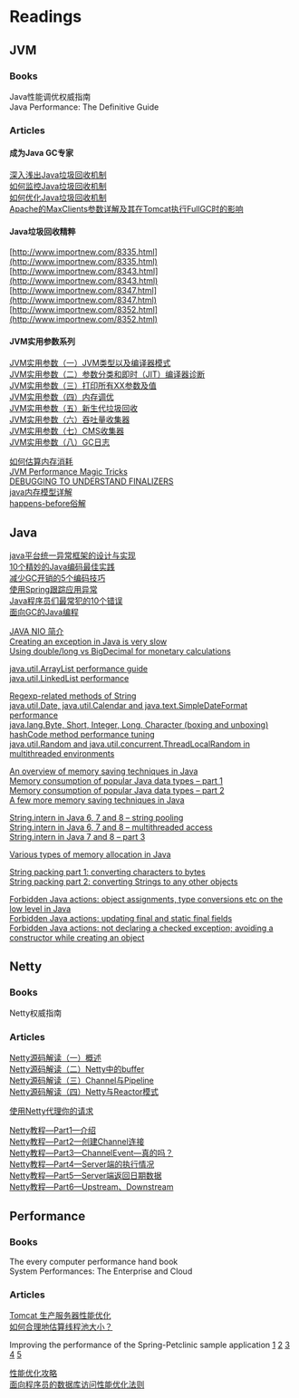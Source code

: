 # Readings

## JVM

### Books

Java性能调优权威指南 </br>
Java Performance: The Definitive Guide </br>

### Articles

#### 成为Java GC专家
[深入浅出Java垃圾回收机制](http://www.importnew.com/1993.html) </br>
[如何监控Java垃圾回收机制](http://www.importnew.com/2057.html) </br>
[如何优化Java垃圾回收机制](http://www.importnew.com/3146.html) </br>
[Apache的MaxClients参数详解及其在Tomcat执行FullGC时的影响](http://www.importnew.com/3151.html) </br>

#### Java垃圾回收精粹
[http://www.importnew.com/8335.html](http://www.importnew.com/8335.html) </br>
[http://www.importnew.com/8343.html](http://www.importnew.com/8343.html) </br>
[http://www.importnew.com/8347.html](http://www.importnew.com/8347.html) </br>
[http://www.importnew.com/8352.html](http://www.importnew.com/8352.html) </br>

#### JVM实用参数系列
[JVM实用参数（一）JVM类型以及编译器模式](http://ifeve.com/useful-jvm-flags-part-1-jvm-types-and-compiler-modes-2/) </br>
[JVM实用参数（二）参数分类和即时（JIT）编译器诊断](http://ifeve.com/useful-jvm-flags-part-2-flag/) </br>
[JVM实用参数（三）打印所有XX参数及值](http://ifeve.com/useful-jvm-flags-part-3-printing-all-xx-flags-and-their-values/) </br>
[JVM实用参数（四）内存调优](http://ifeve.com/useful-jvm-flags-part-4-heap-tuning/) </br>
[JVM实用参数（五）新生代垃圾回收](http://ifeve.com/useful-jvm-flags-part-5-young-generation-garbage-collection/) </br>
[JVM实用参数（六）吞吐量收集器](http://ifeve.com/useful-jvm-flags-part-6-throughput-collector/) </br>
[JVM实用参数（七）CMS收集器](http://ifeve.com/useful-jvm-flags-part-7-cms-collector/) </br>
[JVM实用参数（八）GC日志](http://ifeve.com/useful-jvm-flags-part-8-gc-logging/) </br>

[如何估算内存消耗](http://www.importnew.com/10570.html) </br>
[JVM Performance Magic Tricks](http://www.takipiblog.com/2013/05/30/jvm-performance-magic-tricks/) </br>
[DEBUGGING TO UNDERSTAND FINALIZERS](https://plumbr.eu/blog/debugging-to-understand-finalizer) </br>
[java内存模型详解](http://kenwublog.com/explain-java-memory-model-in-detail) </br>
[happens-before俗解](http://ifeve.com/easy-happens-before/) </br>

## Java

[java平台统一异常框架的设计与实现](http://blog.csdn.net/snow_fox_yaya/article/details/1823205) </br>
[10个精妙的Java编码最佳实践](http://www.importnew.com/10138.html) </br>
[减少GC开销的5个编码技巧](http://www.importnew.com/10472.html) </br>
[使用Spring跟踪应用异常](http://www.importnew.com/11978.html) </br>
[Java程序员们最常犯的10个错误](http://www.importnew.com/12074.html) </br>
[面向GC的Java编程](http://blog.hesey.net/2014/05/gc-oriented-java-programming.html) </br>

[JAVA NIO 简介](http://alicsd.iteye.com/blog/834447) </br>
[Creating an exception in Java is very slow](http://java-performance.info/throwing-an-exception-in-java-is-very-slow/) </br>
[Using double/long vs BigDecimal for monetary calculations](http://java-performance.info/bigdecimal-vs-double-in-financial-calculations/) </br>

[java.util.ArrayList performance guide](http://java-performance.info/arraylist-performance/) </br>
[java.util.LinkedList performance](http://java-performance.info/linkedlist-performance/) </br>

[Regexp-related methods of String](http://java-performance.info/regexp-related-methods-of-string/) </br>
[java.util.Date, java.util.Calendar and java.text.SimpleDateFormat performance](http://java-performance.info/java-util-date-java-util-calendar-and-java-text-simpledateformat/) </br>
[java.lang.Byte, Short, Integer, Long, Character (boxing and unboxing)](http://java-performance.info/java-lang-byte-short-integer-long-character-boxing-and-unboxing/) </br>
[hashCode method performance tuning](http://java-performance.info/hashcode-method-performance-tuning/) </br>
[java.util.Random and java.util.concurrent.ThreadLocalRandom in multithreaded environments
](http://java-performance.info/java-util-random-java-util-concurrent-threadlocalrandom-multithreaded-environments/) </br>

[An overview of memory saving techniques in Java](http://java-performance.info/overview-of-memory-saving-techniques-java/) </br>
[Memory consumption of popular Java data types – part 1](http://java-performance.info/memory-consumption-of-java-data-types-1/) </br>
[Memory consumption of popular Java data types – part 2](http://java-performance.info/memory-consumption-of-java-data-types-2/) </br>
[A few more memory saving techniques in Java](http://java-performance.info/a-few-more-memory-saving-techniques-in-java/) </br>

[String.intern in Java 6, 7 and 8 – string pooling](http://java-performance.info/string-intern-in-java-6-7-8/) </br>
[String.intern in Java 6, 7 and 8 – multithreaded access](http://java-performance.info/string-intern-java-6-7-8-multithreaded-access/) </br>
[String.intern in Java 7 and 8 – part 3](http://java-performance.info/string-intern-java-7-8-part-3/) </br>

[Various types of memory allocation in Java](http://java-performance.info/memory-allocation-in-java/) </br>

[String packing part 1: converting characters to bytes
](http://java-performance.info/string-packing-converting-characters-to-bytes/) </br>
[String packing part 2: converting Strings to any other objects
](http://java-performance.info/string-packing-converting-strings-to-any-other-objects/) </br>

[Forbidden Java actions: object assignments, type conversions etc on the low level in Java](http://java-performance.info/object-assignments-type-conversions-on-the-low-level-in-java/) </br>
[Forbidden Java actions: updating final and static final fields
](http://java-performance.info/updating-final-and-static-final-fields/) </br>
[Forbidden Java actions: not declaring a checked exception; avoiding a constructor while creating an object
](http://java-performance.info/forbidden-java-actions-not-declaring-a-checked-exception-avoiding-a-constructor-while-creating-an-object/) </br>

## Netty

### Books

Netty权威指南

### Articles

[Netty源码解读（一）概述](http://ifeve.com/netty1/) </br>
[Netty源码解读（二）Netty中的buffer](http://ifeve.com/netty-2-buffer/) </br>
[Netty源码解读（三）Channel与Pipeline](http://ifeve.com/channel-pipeline/) </br>
[Netty源码解读（四）Netty与Reactor模式](http://ifeve.com/netty-reactor-4/) </br>

[使用Netty代理你的请求](http://www.importnew.com/7496.html) </br>

[Netty教程—Part1—介绍](http://www.importnew.com/7669.html) </br>
[Netty教程—Part2—创建Channel连接](http://www.importnew.com/7674.html) </br>
[Netty教程—Part3—ChannelEvent—真的吗？](http://www.importnew.com/7679.html) </br>
[Netty教程—Part4—Server端的执行情况](http://www.importnew.com/7686.html) </br>
[Netty教程—Part5—Server端返回日期数据](http://www.importnew.com/7692.html) </br>
[Netty教程—Part6—Upstream、Downstream](http://www.importnew.com/7699.html) </br>


## Performance

### Books

The every computer performance hand book </br>
System Performances: The Enterprise and Cloud

### Articles

[Tomcat 生产服务器性能优化](http://www.importnew.com/5995.html) </br>
[如何合理地估算线程池大小？](http://ifeve.com/how-to-calculate-threadpool-size/) </br>

Improving the performance of the Spring-Petclinic sample application [1](http://blog.ippon.fr/2013/03/11/improving-the-performance-of-the-spring-petclinic-sample-application-part-1-of-5/) [2](http://blog.ippon.fr/2013/03/12/improving-the-performance-of-the-spring-petclinic-sample-application-part-2-of-5/) [3](http://blog.ippon.fr/2013/03/13/improving-the-performance-of-the-spring-petclinic-sample-application-part-3-of-5/) [4](http://blog.ippon.fr/2013/03/14/improving-the-performance-of-the-spring-petclinic-sample-application-part-4-of-5/) [5](http://blog.ippon.fr/2013/03/15/improving-the-performance-of-the-spring-petclinic-sample-application-part-5-of-5/) </br>

[性能优化攻略](http://coolshell.cn/articles/7490.html) </br>
[面向程序员的数据库访问性能优化法则](http://blog.csdn.net/yzsind/article/details/6059209) </br>

